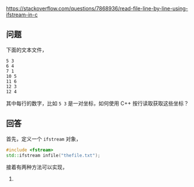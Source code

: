 <https://stackoverflow.com/questions/7868936/read-file-line-by-line-using-ifstream-in-c>

## 问题

下面的文本文件，

```
5 3
6 4
7 1
10 5
11 6
12 3
12 4
```

其中每行的数字，比如 `5 3` 是一对坐标，如何使用 C++ 按行读取获取这些坐标？

## 回答

首先，定义一个 `ifstream` 对象，

```c++
#include <fstream>
std::ifstream infile("thefile.txt");
```

接着有两种方法可以实现，

1. 
